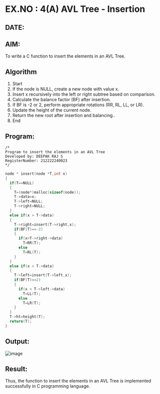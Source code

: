 # EX.NO : 4(A) AVL Tree - Insertion
## DATE:
## AIM:
To write a C function to insert the elements in an AVL Tree.

## Algorithm
1. Start 
2. If the node is NULL, create a new node with value x. 
3. Insert x recursively into the left or right subtree based on comparison. 
4. Calculate the balance factor (BF) after insertion. 
5. If BF is -2 or 2, perform appropriate rotations (RR, RL, LL, or LR). 
6. Update the height of the current node. 
7. Return the new root after insertion and balancing.. 
8. End   

## Program:
```
/*
Program to insert the elements in an AVL Tree
Developed by: DEEPAK RAJ S
RegisterNumber: 212222240023
*/
```
```c
node * insert(node *T,int x) 
{ 
  if(T==NULL) 
  { 
    T=(node*)malloc(sizeof(node)); 
    T->data=x; 
    T->left=NULL; 
    T->right=NULL; 
  } 
  else if(x > T->data) 
  { 
    T->right=insert(T->right,x); 
    if(BF(T)==-2) 
    { 
      if(x>T->right->data) 
        T=RR(T); 
      else 
        T=RL(T); 
    } 
  } 
  else if(x < T->data) 
  {
    T->left=insert(T->left,x); 
    if(BF(T)==2) 
    { 
      if(x < T->left->data) 
        T=LL(T); 
      else 
        T=LR(T); 
    } 
  } 
  T->ht=height(T); 
  return(T); 
}  
```
## Output:

![image](https://github.com/user-attachments/assets/e7c41de7-53a0-4fd0-8d94-86eb723cbc11)




## Result:
Thus, the function to insert the elements in an AVL Tree is implemented successfully in C programming language.
